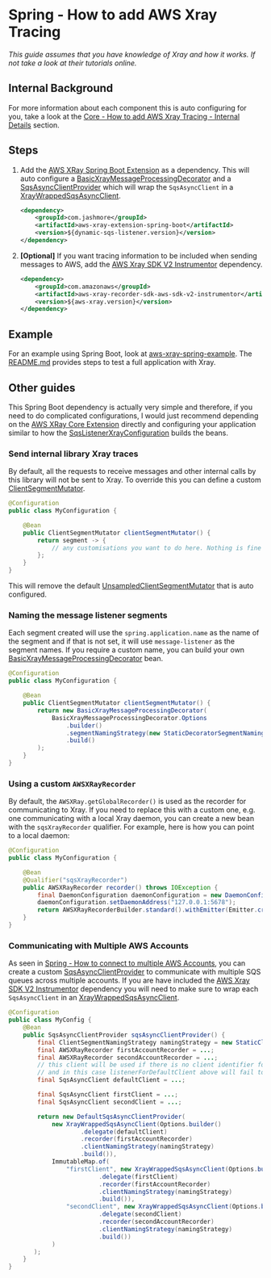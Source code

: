# Spring - How to add AWS Xray Tracing

_This guide assumes that you have knowledge of Xray and how it works. If not take a look at their tutorials online._

## Internal Background

For more information about each component this is auto configuring for you, take a look at the
[Core - How to add AWS Xray Tracing - Internal Details](../core/core-how-to-add-aws-xray-tracing.md#internal-details) section.

## Steps

1.  Add the [AWS XRay Spring Boot Extension](../../../extensions/aws-xray-extension/spring-boot) as a dependency. This will auto configure
    a [BasicXrayMessageProcessingDecorator](../../../extensions/aws-xray-extension/core/src/main/java/com/jashmore/sqs/extensions/xray/decorator/BasicXrayMessageProcessingDecorator.java)
    and a [SqsAsyncClientProvider](../../../api/src/main/java/com/jashmore/sqs/client/SqsAsyncClientProvider.java) which will wrap
    the `SqsAsyncClient` in a
    [XrayWrappedSqsAsyncClient](../../../extensions/aws-xray-extension/core/src/main/java/com/jashmore/sqs/extensions/xray/client/XrayWrappedSqsAsyncClient.java).

    ```xml
    <dependency>
        <groupId>com.jashmore</groupId>
        <artifactId>aws-xray-extension-spring-boot</artifactId>
        <version>${dynamic-sqs-listener.version}</version>
    </dependency>
    ```

1.  **[Optional]** If you want tracing information to be included when sending messages to AWS, add the
    [AWS Xray SDK V2 Instrumentor](https://github.com/aws/aws-xray-sdk-java/tree/master/aws-xray-recorder-sdk-aws-sdk-v2-instrumentor) dependency.

    ```xml
    <dependency>
        <groupId>com.amazonaws</groupId>
        <artifactId>aws-xray-recorder-sdk-aws-sdk-v2-instrumentor</artifactId>
        <version>${aws-xray.version}</version>
    </dependency>
    ```

## Example

For an example using Spring Boot, look at [aws-xray-spring-example](../../../examples/aws-xray-spring-example). The
[README.md](../../../examples/aws-xray-spring-example/README.md) provides steps to test a full application with Xray.

## Other guides

This Spring Boot dependency is actually very simple and therefore, if you need to do complicated configurations, I would just recommend depending
on the [AWS XRay Core Extension](../../../extensions/aws-xray-extension/core) directly and configuring your application similar to how
the [SqsListenerXrayConfiguration](../../../extensions/aws-xray-extension/spring-boot/src/main/java/com/jashmore/sqs/extensions/xray/spring/SqsListenerXrayConfiguration.java)
builds the beans.

### Send internal library Xray traces

By default, all the requests to receive messages and other internal calls by this library will not be sent to Xray. To override this you can define a
custom [ClientSegmentMutator](../../../extensions/aws-xray-extension/core/src/main/java/com/jashmore/sqs/extensions/xray/client/ClientSegmentMutator.java).

```java
@Configuration
public class MyConfiguration {

    @Bean
    public ClientSegmentMutator clientSegmentMutator() {
        return segment -> {
            // any customisations you want to do here. Nothing is fine too.
        };
    }
}

```

This will remove the
default [UnsampledClientSegmentMutator](../../../extensions/aws-xray-extension/core/src/main/java/com/jashmore/sqs/extensions/xray/client/UnsampledClientSegmentMutator.java)
that is auto configured.

### Naming the message listener segments

Each segment created will use the `spring.application.name` as the name of the segment and if that is not set, it will use `message-listener` as the
segment names. If you require a custom name, you can build your
own [BasicXrayMessageProcessingDecorator](../../../extensions/aws-xray-extension/core/src/main/java/com/jashmore/sqs/extensions/xray/decorator/BasicXrayMessageProcessingDecorator.java)
bean.

```java
@Configuration
public class MyConfiguration {

    @Bean
    public ClientSegmentMutator clientSegmentMutator() {
        return new BasicXrayMessageProcessingDecorator(
            BasicXrayMessageProcessingDecorator.Options
                .builder()
                .segmentNamingStrategy(new StaticDecoratorSegmentNamingStrategy("my-custom-name"))
                .build()
        );
    }
}

```

### Using a custom `AWSXRayRecorder`

By default, the `AWSXRay.getGlobalRecorder()` is used as the recorder for communicating to Xray. If you need to replace this with a custom one, e.g. one
communicating with a local Xray daemon, you can create a new bean with the `sqsXrayRecorder` qualifier. For example, here is how you can point to a local
daemon:

```java
@Configuration
public class MyConfiguration {

    @Bean
    @Qualifier("sqsXrayRecorder")
    public AWSXRayRecorder recorder() throws IOException {
        final DaemonConfiguration daemonConfiguration = new DaemonConfiguration();
        daemonConfiguration.setDaemonAddress("127.0.0.1:5678");
        return AWSXRayRecorderBuilder.standard().withEmitter(Emitter.create(daemonConfiguration)).build();
    }
}

```

### Communicating with Multiple AWS Accounts

As seen in [Spring - How to connect to multiple AWS Accounts](spring-how-to-connect-to-multiple-aws-accounts.md), you can create a custom
[SqsAsyncClientProvider](../../../api/src/main/java/com/jashmore/sqs/client/SqsAsyncClientProvider.java) to communicate with multiple
SQS queues across multiple accounts. If you are have included
the [AWS Xray SDK V2 Instrumentor](https://github.com/aws/aws-xray-sdk-java/tree/master/aws-xray-recorder-sdk-aws-sdk-v2-instrumentor) dependency you will
need to make sure to wrap each `SqsAsyncClient` in an
[XrayWrappedSqsAsyncClient](../../../extensions/aws-xray-extension/core/src/main/java/com/jashmore/sqs/extensions/xray/client/XrayWrappedSqsAsyncClient.java).

```java
@Configuration
public class MyConfig {
    @Bean
    public SqsAsyncClientProvider sqsAsyncClientProvider() {
        final ClientSegmentNamingStrategy namingStrategy = new StaticClientSegmentNamingStrategy("service-name");
        final AWSXRayRecorder firstAccountRecorder = ...;
        final AWSXRayRecorder secondAccountRecorder = ...;
        // this client will be used if there is no client identifier for the listener. Note that this can be null
        // and in this case listenerForDefaultClient above will fail to wrap
        final SqsAsyncClient defaultClient = ...;

        final SqsAsyncClient firstClient = ...;
        final SqsAsyncClient secondClient = ...;

        return new DefaultSqsAsyncClientProvider(
            new XrayWrappedSqsAsyncClient(Options.builder()
                    .delegate(defaultClient)
                    .recorder(firstAccountRecorder)
                    .clientNamingStrategy(namingStrategy)
                    .build()),
            ImmutableMap.of(
                "firstClient", new XrayWrappedSqsAsyncClient(Options.builder()
                         .delegate(firstClient)
                         .recorder(firstAccountRecorder)
                         .clientNamingStrategy(namingStrategy)
                         .build()),
                "secondClient", new XrayWrappedSqsAsyncClient(Options.builder()
                         .delegate(secondClient)
                         .recorder(secondAccountRecorder)
                         .clientNamingStrategy(namingStrategy)
                         .build())
            )
       );
    }
}
```
